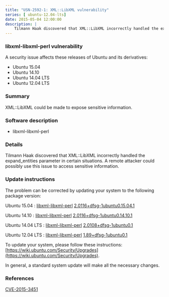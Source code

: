 ```yaml
---
title: "USN-2592-1: XML::LibXML vulnerability"
series: [ ubuntu-12.04-lts]
date: 2015-05-04 12:00:00
description: |
    Tilmann Haak discovered that XML::LibXML incorrectly handled the expand_entities parameter in certain situations. A remote attacker could possibly use this issue to access sensitive information. 
--- 
```

 
 


### libxml-libxml-perl vulnerability

A security issue affects these releases of Ubuntu and its derivatives:

* Ubuntu 15.04
* Ubuntu 14.10
* Ubuntu 14.04 LTS
* Ubuntu 12.04 LTS

### Summary

XML::LibXML could be made to expose sensitive information. 

### Software description

* libxml-libxml-perl 

### Details

Tilmann Haak discovered that XML::LibXML incorrectly handled the expand_entities parameter in certain situations. A remote attacker could possibly use this issue to access sensitive information. 

### Update instructions

The problem can be corrected by updating your system to the following package version:

Ubuntu 15.04
 : [libxml-libxml-perl](https://launchpad.net/ubuntu/+source/libxml-libxml-perl) <span> [2.0116+dfsg-1ubuntu0.15.04.1](https://launchpad.net/ubuntu/+source/libxml-libxml-perl/2.0116+dfsg-1ubuntu0.15.04.1) </span> 

Ubuntu 14.10
 : [libxml-libxml-perl](https://launchpad.net/ubuntu/+source/libxml-libxml-perl) <span> [2.0116+dfsg-1ubuntu0.14.10.1](https://launchpad.net/ubuntu/+source/libxml-libxml-perl/2.0116+dfsg-1ubuntu0.14.10.1) </span> 

Ubuntu 14.04 LTS
 : [libxml-libxml-perl](https://launchpad.net/ubuntu/+source/libxml-libxml-perl) <span> [2.0108+dfsg-1ubuntu0.1](https://launchpad.net/ubuntu/+source/libxml-libxml-perl/2.0108+dfsg-1ubuntu0.1) </span> 

Ubuntu 12.04 LTS
 : [libxml-libxml-perl](https://launchpad.net/ubuntu/+source/libxml-libxml-perl) <span> [1.89+dfsg-1ubuntu0.1](https://launchpad.net/ubuntu/+source/libxml-libxml-perl/1.89+dfsg-1ubuntu0.1) </span> 

To update your system, please follow these instructions: [https://wiki.ubuntu.com/Security/Upgrades](https://wiki.ubuntu.com/Security/Upgrades).

In general, a standard system update will make all the necessary changes. 

### References

 
 [CVE-2015-3451](http://people.ubuntu.com/~ubuntu-security/cve/CVE-2015-3451)
 

